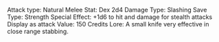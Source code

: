 Attack type: Natural
Melee
Stat: Dex
2d4
Damage Type: Slashing
Save Type: Strength
Special Effect: +1d6 to hit and damage for stealth attacks
Display as attack
Value: 150 Credits
Lore: A small knife very effective in close range stabbing.
